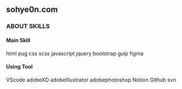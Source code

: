 ## sohye0n.com

### ABOUT SKILLS
#### Main Skill
html pug css scss javascript jquery bootstrap gulp figma 

#### Using Tool
VScode adobeXD adobeIllustrator adobephotoshop Notion Github svn